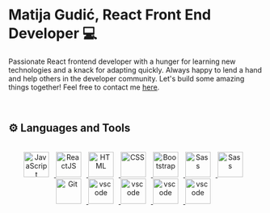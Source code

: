 <h1>Matija Gudić, React Front End Developer 💻</h1>

<p>
Passionate React frontend developer with a hunger for learning new technologies and a knack for adapting quickly. Always happy to lend a hand and help others in the developer community. Let's build some amazing things together! Feel free to contact me <a href="mailto:matijagudic@outlook.com">here</a>.
</p>
<br>
<h2>⚙️ Languages and Tools</h2>

<br>

<div align="center">
  <a href="https://developer.mozilla.org/en-US/docs/Web/JavaScript" target="_blank" rel="noreferrer">
      <img  alt="JavaScript" height="50px" style="padding-right:10px;" src="https://cdn.jsdelivr.net/gh/devicons/devicon/icons/javascript/javascript-plain.svg"/>
  </a>
  <a href="https://reactjs.org/" target="_blank" rel="noreferrer">
      <img  alt="ReactJS" height="50px" style="padding-right:10px;" src="https://cdn.jsdelivr.net/gh/devicons/devicon/icons/react/react-original.svg" />
  </a>
  <a href="https://developer.mozilla.org/en-US/docs/Web/HTML" target="_blank" rel="noreferrer">
      <img  alt="HTML" height="50px" style="padding-right:10px;" src="https://cdn.jsdelivr.net/gh/devicons/devicon/icons/html5/html5-original.svg"/>
  </a>
  <a href="https://developer.mozilla.org/en-US/docs/Web/CSS" target="_blank" rel="noreferrer">
      <img  alt="CSS" height="50px" style="padding-right:10px;" src="https://cdn.jsdelivr.net/gh/devicons/devicon/icons/css3/css3-original.svg"/>
  </a>
  <a href="https://getbootstrap.com/" target="_blank" rel="noreferrer">
      <img  alt="Bootstrap" height="50px" style="padding-right:10px;" src="https://cdn.jsdelivr.net/gh/devicons/devicon/icons/bootstrap/bootstrap-original.svg"/>
  </a>
  <a href="https://sass-lang.com/" target="_blank" rel="noreferrer">
      <img  alt="Sass" height="50px" style="padding-right:10px;" src="https://cdn.jsdelivr.net/gh/devicons/devicon/icons/sass/sass-original.svg"/>
  </a>
    <a href="https://redux.js.org/" target="_blank" rel="noreferrer">
      <img  alt="Sass" height="50px" style="padding-right:10px;" src="https://cdn.jsdelivr.net/gh/devicons/devicon/icons/redux/redux-original.svg"/>
  </a>

  <a href="https://git-scm.com/" target="_blank" rel="noreferrer">
      <img  alt="Git" height="50px" style="padding-right:10px;" src="https://cdn.jsdelivr.net/gh/devicons/devicon/icons/git/git-original.svg"/>
  </a>
  <a href="https://code.visualstudio.com/" target="_blank" rel="noreferrer">
      <img  alt="vscode" height="50px" style="padding-right:10px;"src="https://cdn.jsdelivr.net/gh/devicons/devicon/icons/vscode/vscode-original.svg"/>
    </a>
      <a href="https://redux.js.org/" target="_blank" rel="noreferrer">
      <img  alt="vscode" height="50px" style="padding-right:10px;"src="https://cdn.jsdelivr.net/gh/devicons/devicon/icons/microsoftsqlserver/microsoftsqlserver-plain.svg"/>
  </a>
      </a>
      <a href="https://powerplatform.microsoft.com/en-us/" target="_blank" rel="noreferrer">
      <img  alt="vscode" height="50px" style="padding-right:10px;"src="https://summitbajracharya.com.np/wp-content/uploads/2020/10/powerapp-2020-icon-1024x1024.png"/>
  </a>
  </a>
      </a>
      <a href="https://powerplatform.microsoft.com/en-us/" target="_blank" rel="noreferrer">
      <img  alt="vscode" height="50px" style="padding-right:10px;"src="https://cdn-icons-png.flaticon.com/512/7506/7506880.png"/>
  </a>
